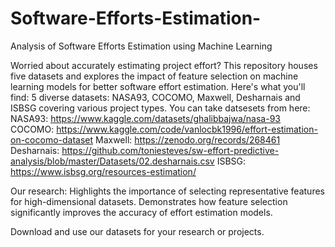 # Software-Efforts-Estimation-
Analysis of Software Efforts Estimation using Machine Learning 

Worried about accurately estimating project effort? This repository houses five datasets and explores the impact of feature selection on machine learning models for better software effort estimation.
Here's what you'll find:
5 diverse datasets:  NASA93, COCOMO, Maxwell, Desharnais and ISBSG covering various project types.
You can take datsesets from here: 
NASA93: https://www.kaggle.com/datasets/ghalibbajwa/nasa-93
COCOMO: https://www.kaggle.com/code/vanlocbk1996/effort-estimation-on-cocomo-dataset
Maxwell: https://zenodo.org/records/268461
Desharnais: https://github.com/toniesteves/sw-effort-predictive-analysis/blob/master/Datasets/02.desharnais.csv
ISBSG: https://www.isbsg.org/resources-estimation/

Our research:
Highlights the importance of selecting representative features for high-dimensional datasets.
Demonstrates how feature selection significantly improves the accuracy of effort estimation models.

Download and use our datasets for your research or projects.
